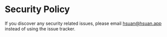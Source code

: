 # Security Policy

If you discover any security related issues, please email hsuan@hsuan.app instead of using the issue tracker.
